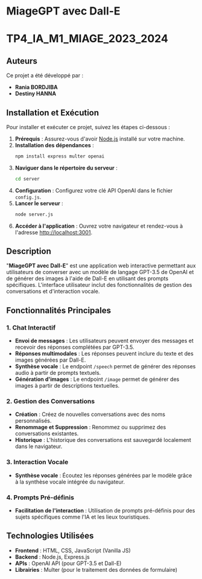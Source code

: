 # MiageGPT avec Dall-E
# TP4_IA_M1_MIAGE_2023_2024

## Auteurs

Ce projet a été développé par :
- **Rania BORDJIBA**
- **Destiny HANNA**

## Installation et Exécution

Pour installer et exécuter ce projet, suivez les étapes ci-dessous :

1. **Prérequis** : Assurez-vous d'avoir [Node.js](https://nodejs.org/) installé sur votre machine.
2. **Installation des dépendances** : 
    ```bash
    npm install express multer openai
    ```
3. **Naviguer dans le répertoire du serveur** :
    ```bash
    cd server
    ```
4. **Configuration** : Configurez votre clé API OpenAI dans le fichier `config.js`.
5. **Lancer le serveur** :
    ```bash
    node server.js
    ```
6. **Accéder à l'application** : Ouvrez votre navigateur et rendez-vous à l'adresse [http://localhost:3001](http://localhost:3001).

## Description

"**MiageGPT avec Dall-E**" est une application web interactive permettant aux utilisateurs de converser avec un modèle de langage GPT-3.5 de OpenAI et de générer des images à l'aide de Dall-E en utilisant des prompts spécifiques. L'interface utilisateur inclut des fonctionnalités de gestion des conversations et d'interaction vocale.

## Fonctionnalités Principales

### 1. Chat Interactif

- **Envoi de messages** : Les utilisateurs peuvent envoyer des messages et recevoir des réponses complétées par GPT-3.5.
- **Réponses multimodales** : Les réponses peuvent inclure du texte et des images générées par Dall-E.
- **Synthèse vocale** : Le endpoint `/speech` permet de générer des réponses audio à partir de prompts textuels.
- **Génération d'images** : Le endpoint `/image` permet de générer des images à partir de descriptions textuelles.

### 2. Gestion des Conversations

- **Création** : Créez de nouvelles conversations avec des noms personnalisés.
- **Renommage et Suppression** : Renommez ou supprimez des conversations existantes.
- **Historique** : L'historique des conversations est sauvegardé localement dans le navigateur.

### 3. Interaction Vocale

- **Synthèse vocale** : Écoutez les réponses générées par le modèle grâce à la synthèse vocale intégrée du navigateur.

### 4. Prompts Pré-définis

- **Facilitation de l'interaction** : Utilisation de prompts pré-définis pour des sujets spécifiques comme l'IA et les lieux touristiques.

## Technologies Utilisées

- **Frontend** : HTML, CSS, JavaScript (Vanilla JS)
- **Backend** : Node.js, Express.js
- **APIs** : OpenAI API (pour GPT-3.5 et Dall-E)
- **Librairies** : Multer (pour le traitement des données de formulaire)

